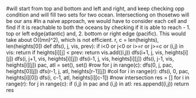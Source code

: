 #will start from top and bottom and left and right, and keep checking opp condition and will fill two sets for two ocean. Intersectiong on thosetwo will be our ans
#In a naive approach, we would have to consider each cell and find if it is reachable to both the oceans by checking if it is able to reach - 1. top or left edge(atlantic) and, 2. bottom or right edge (pacific). This would take about O((mn)^2), which is not efficient.
r, c = len(heights), len(heights[0])
def dfs(i, j, vis, prev):
if i<0 or j<0 or i>=r or j>=c or (i,j) in vis:
return
if heights[i][j] < prev:
return
vis.add((i,j))
dfs(i+1, j, vis, heights[i][j])
dfs(i, j+1, vis, heights[i][j])
dfs(i-1, j, vis, heights[i][j])
dfs(i, j-1, vis, heights[i][j])
pac, atl = set(), set()
#row
for j in range(c):
dfs(0, j, pac, heights[0][j])
dfs(r-1, j, atl, heights[r-1][j])
#col
for i in range(r):
dfs(i, 0, pac, heights[i][0])
dfs(i, c-1, atl, heights[i][c-1])
#now intersection
res = []
for i in range(r):
for j in range(c):
if (i,j) in pac and (i,j) in atl:
res.append((i,j))
return res
